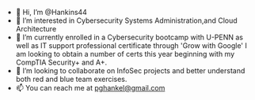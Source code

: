 - 👋 Hi, I’m @Hankins44
- 👀 I’m interested in Cybersecurity Systems Administration,and Cloud Architecture
- 🌱 I’m currently enrolled in a Cybersecurity bootcamp with U-PENN as well as IT support professional certificate through 'Grow with Google' I am looking to obtain a number of certs this year beginning with my CompTIA Security+ and A+.
- 💞️ I’m looking to collaborate on InfoSec projects and better understand both red and blue team exercises.
- 📫 You can reach me at pghankel@gmail.com

<!---
Hankins44/Hankins44 is a ✨ special ✨ repository because its `README.md` (this file) appears on your GitHub profile.
You can click the Preview link to take a look at your changes.
--->
